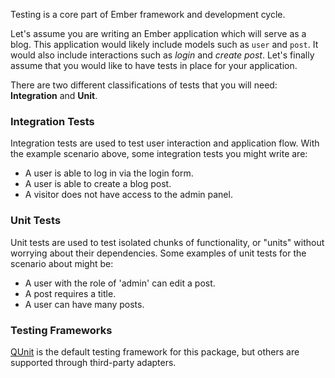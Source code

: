 Testing is a core part of Ember framework and development cycle.

Let's assume you are writing an Ember application which will serve as a blog. This application would likely include models such as `user` and `post`. It would also include interactions such as _login_ and _create post_. Let's finally assume that you would like to have tests in place for your application. 

There are two different classifications of tests that you will need: **Integration** and **Unit**.

### Integration Tests

Integration tests are used to test user interaction and application flow. With the example scenario above, some integration tests you might write are:

* A user is able to log in via the login form.
* A user is able to create a blog post.
* A visitor does not have access to the admin panel.

### Unit Tests

Unit tests are used to test isolated chunks of functionality, or "units" without worrying about their dependencies. Some examples of unit tests for the scenario about might be:

* A user with the role of 'admin' can edit a post.
* A post requires a title.
* A user can have many posts.

### Testing Frameworks

[QUnit](http://qunitjs.com/) is the default testing framework for this package, but others are supported through third-party adapters.